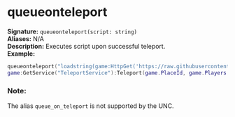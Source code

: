 # queueonteleport
**Signature:** `queueonteleport(script: string)` <br>
**Aliases:** N/A <br>
**Description:** Executes script upon successful teleport. <br>
**Example:**
```lua
queueonteleport("loadstring(game:HttpGet('https://raw.githubusercontent.com/EdgeIY/infiniteyield/master/source'))()")
game:GetService("TeleportService"):Teleport(game.PlaceId, game.Players.LocalPlayer)
```

### Note:
The alias `queue_on_teleport` is not supported by the UNC.
